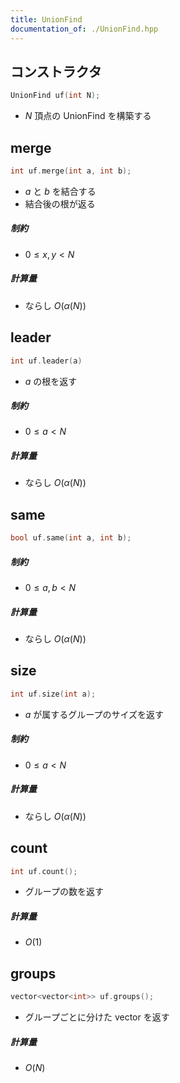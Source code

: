 ```yaml
---
title: UnionFind
documentation_of: ./UnionFind.hpp
---
```


## コンストラクタ
```cpp
UnionFind uf(int N);
```

- $N$ 頂点の UnionFind を構築する

## merge
```cpp
int uf.merge(int a, int b);
```

- $a$ と $b$ を結合する
- 結合後の根が返る 

##### 制約

- $0 \leq x, y < N$

##### 計算量

- ならし $O(\alpha(N))$


## leader
```cpp
int uf.leader(a)
```

- $a$ の根を返す

##### 制約

- $0 \leq a < N$

##### 計算量

- ならし $O(\alpha(N))$


## same
```cpp
bool uf.same(int a, int b);
```

##### 制約

- $0 \leq a, b < N$

##### 計算量

- ならし $O(\alpha(N))$


## size
```cpp
int uf.size(int a);
```

- $a$ が属するグループのサイズを返す

##### 制約

- $0 \leq a < N$

##### 計算量

- ならし $O(\alpha(N))$


## count
```cpp
int uf.count();
```

- グループの数を返す

##### 計算量

- $O(1)$


## groups
```cpp
vector<vector<int>> uf.groups();
```

- グループごとに分けた vector を返す

##### 計算量

- $O(N)$
